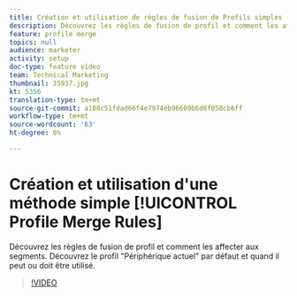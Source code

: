 ```yaml
---
title: Création et utilisation de règles de fusion de Profils simples
description: Découvrez les règles de fusion de profil et comment les affecter aux segments. Découvrez le profil "Périphérique actuel" par défaut et quand il peut ou doit être utilisé.
feature: profile merge
topics: null
audience: marketer
activity: setup
doc-type: feature video
team: Technical Marketing
thumbnail: 35937.jpg
kt: 5356
translation-type: tm+mt
source-git-commit: a108c51fdad66f4e7974eb96609b6d8f058cb6ff
workflow-type: tm+mt
source-wordcount: '63'
ht-degree: 0%

---
```



# Création et utilisation d&#39;une méthode simple [!UICONTROL Profile Merge Rules]

Découvrez les règles de fusion de profil et comment les affecter aux segments. Découvrez le profil &quot;Périphérique actuel&quot; par défaut et quand il peut ou doit être utilisé.

>[!VIDEO](https://video.tv.adobe.com/v/35937/?quality=12&learn=on)
